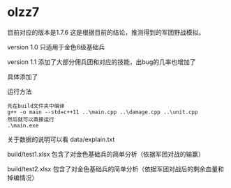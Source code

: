 # olzz7
目前对应的版本是1.7.6
这是根据目前的结论，推测得到的军团野战模拟。

version 1.0 只适用于金色6级基础兵

version 1.1 添加了大部分佣兵团和对应的技能，出bug的几率也增加了

具体添加了



运行方法
```shell
先在build文件夹中编译
g++ -o main --std=c++11 ..\main.cpp ..\damage.cpp ..\unit.cpp
然后就可以直接运行 
.\main.exe
 ```

 关于数据的说明可以看 data/explain.txt

 build/test1.xlsx 包含了对金色基础兵的简单分析（依据军团对战的输赢） 

 build/test2.xlsx 包含了对金色基础兵的简单分析（依据军团对战后的剩余血量和掉编情况）

 